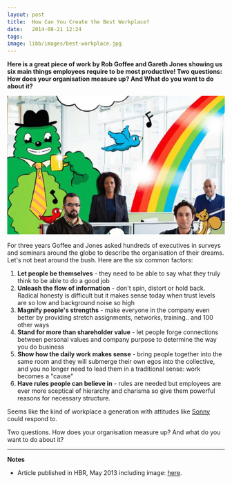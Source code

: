 ```yaml
---
layout: post
title:  How Can You Create the Best Workplace?
date:   2014-08-21 12:24
tags: 
image: libb/images/best-workplace.jpg
---
```


**Here is a great piece of work by Rob Goffee and Gareth Jones showing us six main things employees require to be most productive! Two questions: How does your organisation measure up? And What do you want to do about it?**

![](/libb/images/best-workplace.jpg)

For three years Goffee and Jones asked hundreds of executives in surveys and seminars around the globe to describe the organisation of their dreams. Let's not beat around the bush. Here are the six common factors:

1. <b>Let people be themselves</b> - they need to be able to say what they truly think to be able to do a good job
2. <b>Unleash the flow of information</b> - don't spin, distort or hold back. Radical honesty is difficult but it makes sense today when trust levels are so low and background noise so high 
3. <b>Magnify people's strengths</b> - make everyone in the company even better by providing stretch assignments, networks, training.. and 100 other ways
4. <b>Stand for more than shareholder value</b> - let people forge connections between personal values and company purpose to determine the way you do business
5. <b>Show how the daily work makes sense</b> - bring people together into the same room and they will submerge their own egos into the collective, and you no longer need to lead them in a traditional sense: work becomes a "cause"
6. <b>Have rules people can believe in</b> - rules are needed but employees are ever more sceptical of hierarchy and charisma so give them powerful reasons for necessary structure.

Seems like the kind of workplace a generation with attitudes like <a href="http://pageconsulting.co.uk/2014/08/19/sonny.html" target="_blank">Sonny</a> could respond to. 

Two questions. How does your organisation measure up? And what do you want to do about it?

__________________
<b>Notes</b> 
 
* Article published in HBR, May 2013 including image: <a href="http://hbr.org/2013/05/creating-the-best-workplace-on-earth/ar/1" target="_blank">here</a>.  
